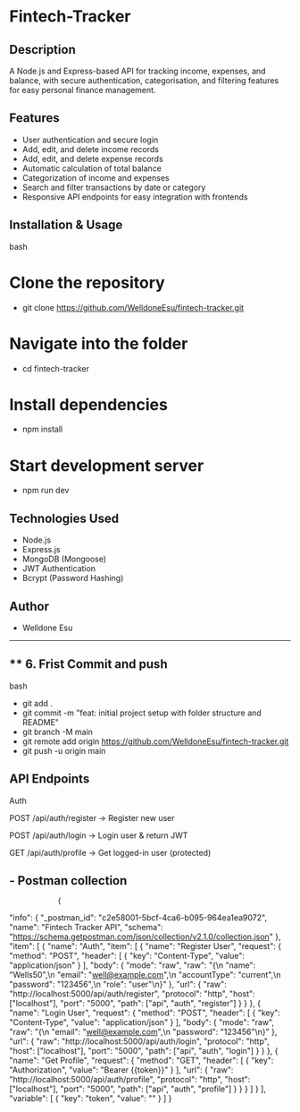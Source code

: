 # Fintech-Tracker

## Description
A Node.js and Express-based API for tracking income, expenses, and balance, with secure authentication, categorisation, and filtering features for easy personal finance management.

## Features
- User authentication and secure login
- Add, edit, and delete income records
- Add, edit, and delete expense records
- Automatic calculation of total balance
- Categorization of income and expenses
- Search and filter transactions by date or category
- Responsive API endpoints for easy integration with frontends

## Installation & Usage
bash
# Clone the repository
- git clone https://github.com/WelldoneEsu/fintech-tracker.git

# Navigate into the folder
- cd fintech-tracker

# Install dependencies
- npm install

# Start development server
- npm run dev

## Technologies Used
- Node.js
- Express.js
- MongoDB (Mongoose)
- JWT Authentication
- Bcrypt (Password Hashing)

## Author
- Welldone Esu


---

## ** 6. Frist Commit and push
bash
- git add .
- git commit -m "feat: initial project setup with folder structure and README"
- git branch -M main
- git remote add origin https://github.com/WelldoneEsu/fintech-tracker.git
- git push -u origin main


## API Endpoints
Auth

POST /api/auth/register → Register new user

POST /api/auth/login → Login user & return JWT

GET /api/auth/profile → Get logged-in user (protected)
 
 
 ## - Postman collection

				{
  "info": {
    "_postman_id": "c2e58001-5bcf-4ca6-b095-964ea1ea9072",
    "name": "Fintech Tracker API",
    "schema": "https://schema.getpostman.com/json/collection/v2.1.0/collection.json"
  },
  "item": [
    {
      "name": "Auth",
      "item": [
        {
          "name": "Register User",
          "request": {
            "method": "POST",
            "header": [
              {
                "key": "Content-Type",
                "value": "application/json"
              }
            ],
            "body": {
              "mode": "raw",
              "raw": "{\n  \"name\": \"Wells50\",\n  \"email\": \"well@example.com\",\n  \"accountType\": \"current\",\n  \"password\": \"123456\",\n  \"role\": \"user\"\n}"
            },
            "url": {
              "raw": "http://localhost:5000/api/auth/register",
              "protocol": "http",
              "host": ["localhost"],
              "port": "5000",
              "path": ["api", "auth", "register"]
            }
          }
        },
        {
          "name": "Login User",
          "request": {
            "method": "POST",
            "header": [
              {
                "key": "Content-Type",
                "value": "application/json"
              }
            ],
            "body": {
              "mode": "raw",
              "raw": "{\n  \"email\": \"well@example.com\",\n  \"password\": \"123456\"\n}"
            },
            "url": {
              "raw": "http://localhost:5000/api/auth/login",
              "protocol": "http",
              "host": ["localhost"],
              "port": "5000",
              "path": ["api", "auth", "login"]
            }
          }
        },
        {
          "name": "Get Profile",
          "request": {
            "method": "GET",
            "header": [
              {
                "key": "Authorization",
                "value": "Bearer {{token}}"
              }
            ],
            "url": {
              "raw": "http://localhost:5000/api/auth/profile",
              "protocol": "http",
              "host": ["localhost"],
              "port": "5000",
              "path": ["api", "auth", "profile"]
            }
          }
        }
      ]
    }
  ],
  "variable": [
    {
      "key": "token",
      "value": ""
    }
  ]
}
